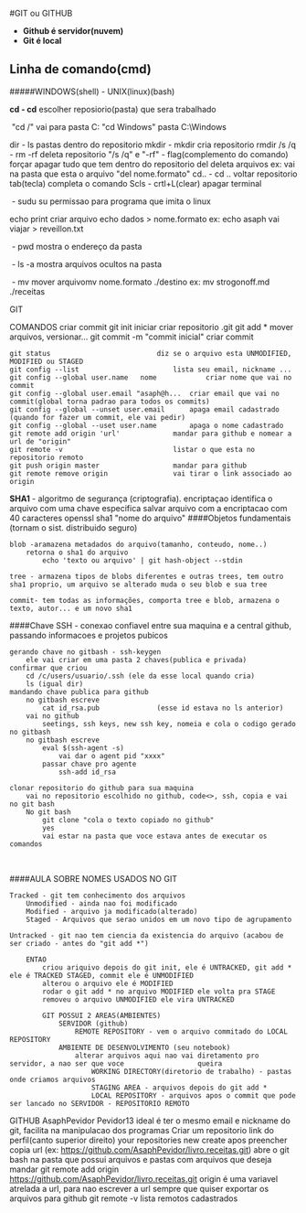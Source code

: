 #GIT ou GITHUB

- **Github é servidor(nuvem)**
- **Git é local**



## Linha de comando(cmd)

#####WINDOWS(shell)	-	UNIX(linux)(bash)

**cd			-	cd**			escolher reposiorio(pasta) que sera trabalhado		

​								"cd /" vai para pasta C: "cd Windows" pasta C:\Windows

dir			-	ls			pastas dentro do repositorio
mkdir		-	mkdir		cria repositorio 
rmdir /s /q	-	rm -rf		deleta repositorio "/s /q" e "-rf"  - flag(complemento do comando) forçar 
								apagar tudo que tem dentro do repositorio
del							deleta arquivos   ex: vai na pasta que esta o arquivo "del nome.formato"
cd..			-	cd ..		voltar repositorio
tab(tecla)					completa o comando
Scls			-	crtl+L(clear)	apagar terminal

​			-	sudu su		permissao para programa que imita o linux

echo						print
criar arquivo 				echo dados > nome.formato	ex: echo asaph vai viajar > reveillon.txt

​			-	pwd       mostra o endereço da pasta

​			-	ls -a 	mostra arquivos ocultos na pasta

​			-	mv		mover arquivomv nome.formato ./destino		ex: mv strogonoff.md ./receitas

GIT

COMANDOS
criar commit
	git init 						iniciar criar repositorio .git
	git add * 					mover arquivos, versionar...
	git commit -m "commit inicial" 	criar commit
	
	git status 							diz se o arquivo esta UNMODIFIED, MODIFIED ou STAGED
	git config --list						lista seu email, nickname ...
	git config --global user.name	nome			criar nome que vai no commit
	git config --global user.email "asaph@h...	criar email que vai no commit(global torna padrao para todos os commits)
	git config --global --unset user.email		apaga email cadastrado (quando for fazer um commit, ele vai pedir)
	git config --global --uset user.name		apaga o nome cadastrado
	git remote add origin 'url'				mandar para github e nomear a url de "origin"					
	git remote -v							listar o que esta no repositorio remoto
	git push origin master					mandar para github
	git remote remove origin				vai tirar o link associado ao origin


**SHA1** - algoritmo de segurança (criptografia). encriptaçao identifica o arquivo com uma chave especifica
salvar arquivo com a encriptacao com 40 caracteres
	openssl sha1 "nome do arquivo"
####Objetos fundamentais (tornam o sist. distribuido seguro)

	blob -aramazena metadados do arquivo(tamanho, conteudo, nome..)
		retorna o sha1 do arquivo
			echo 'texto ou arquivo' | git hash-object --stdin
	
	tree - armazena tipos de blobs diferentes e outras trees, tem outro sha1 proprio, um arquivo se alterado muda o seu blob e sua tree
	
	commit- tem todas as informações, comporta tree e blob, armazena o texto, autor... e um novo sha1
####Chave SSH - conexao confiavel entre sua maquina e a central github, passando informacoes e projetos pubicos

	gerando chave no gitbash - ssh-keygen
		ele vai criar em uma pasta 2 chaves(publica e privada)
	confirmar que criou
		cd /c/users/usuario/.ssh (ele da esse local quando cria)
		ls (igual dir)
	mandando chave publica para github
		no gitbash escreve 
			cat id_rsa.pub				(esse id estava no ls anterior)
		vai no github 
			seetings, ssh keys, new ssh key, nomeia e cola o codigo gerado no gitbash
		no gitbash escreve
			eval $(ssh-agent -s)
				vai dar o agent pid "xxxx"
			passar chave pro agente
				ssh-add id_rsa
	
	clonar repositorio do github para sua maquina
		vai no repositorio escolhido no github, code<>, ssh, copia e vai no git bash
		No git bash
			git clone "cola o texto copiado no github"
			yes
			vai estar na pasta que voce estava antes de executar os comandos

​	

####AULA SOBRE NOMES USADOS NO GIT

	Tracked - git tem conhecimento dos arquivos
		Unmodified - ainda nao foi modificado 
		Modified - arquivo ja modificado(alterado)
		Staged - Arquivos que serao unidos em um novo tipo de agrupamento
	
	Untracked - git nao tem ciencia da existencia do arquivo (acabou de ser criado - antes do "git add *")
	
		ENTAO
			criou ariquivo depois do git init, ele é UNTRACKED, git add * ele é TRACKED STAGED, commit ele é UNMODIFIED
			alterou o arquivo ele é MODIFIED
			rodar o git add * no arquivo MODIFIED ele volta pra STAGE
			removeu o arquivo UNMODIFIED ele vira UNTRACKED
	
			GIT POSSUI 2 AREAS(AMBIENTES)
				SERVIDOR (github) 
					REMOTE REPOSITORY - vem o arquivo commitado do LOCAL REPOSITORY
				AMBIENTE DE DESENVOLVIMENTO (seu notebook)
					alterar arquivos aqui nao vai diretamento pro servidor, a nao ser que voce 					queira
						WORKING DIRECTORY(diretorio de trabalho) - pastas onde criamos arquivos
						STAGING AREA - arquivos depois do git add *
						LOCAL REPOSITORY - arquivos apos o commit que pode ser lancado no SERVIDOR - REPOSITORIO REMOTO

GITHUB
AsaphPevidor
Pevidor13
ideal é ter o mesmo email e nickname do git, facilita na manipulacao dos programas
	Criar um repositorio 
		link do perfil(canto superior direito)
		your repositories
		new
		create apos preencher
		copia url (ex: https://github.com/AsaphPevidor/livro.receitas.git)
		abre o git bash na pasta que possui arquivos e pastas com arquivos que deseja mandar
		git remote add origin https://github.com/AsaphPevidor/livro.receitas.git
				origin é uma variavel atrelada a url, para nao escrever a url sempre que quiser 			exportar os arquivos para github
		git remote -v 				lista remotos cadastrados 

